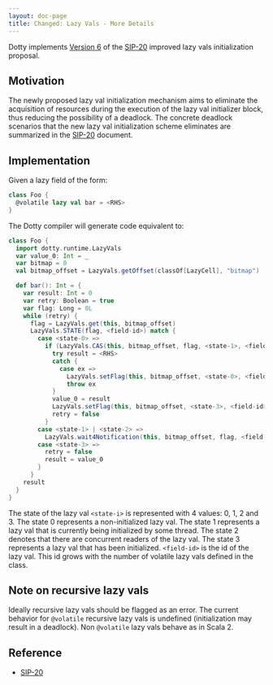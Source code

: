 ```yaml
---
layout: doc-page
title: Changed: Lazy Vals - More Details
---
```


Dotty implements [Version 6](https://docs.scala-lang.org/sips/improved-lazy-val-initialization.html#version-6---no-synchronization-on-this-and-concurrent-initialization-of-fields)
of the [SIP-20] improved lazy vals initialization proposal.

## Motivation

The newly proposed lazy val initialization mechanism aims to eliminate the acquisition of resources
during the execution of the lazy val initializer block, thus reducing the possibility of a deadlock.
The concrete deadlock scenarios that the new lazy val initialization scheme eliminates are
summarized in the [SIP-20] document.

## Implementation

Given a lazy field of the form:

```scala
class Foo {
  @volatile lazy val bar = <RHS>
}
```

The Dotty compiler will generate code equivalent to:

```scala
class Foo {
  import dotty.runtime.LazyVals
  var value_0: Int = _
  var bitmap = 0
  val bitmap_offset = LazyVals.getOffset(classOf[LazyCell], "bitmap")

  def bar(): Int = {
    var result: Int = 0
    var retry: Boolean = true
    var flag: Long = 0L
    while (retry) {
      flag = LazyVals.get(this, bitmap_offset)
      LazyVals.STATE(flag, <field-id>) match {
        case <state-0> =>
          if (LazyVals.CAS(this, bitmap_offset, flag, <state-1>, <field-id>)) {
            try result = <RHS>
            catch {
              case ex =>
                LazyVals.setFlag(this, bitmap_offset, <state-0>, <field-id>)
                throw ex
            }
            value_0 = result
            LazyVals.setFlag(this, bitmap_offset, <state-3>, <field-id>)
            retry = false
          }
        case <state-1> | <state-2> =>
          LazyVals.wait4Notification(this, bitmap_offset, flag, <field-id>)
        case <state-3> =>
          retry = false
          result = value_0
        }
      }
    result
  }
}
```

The state of the lazy val `<state-i>` is represented with 4 values: 0, 1, 2 and 3. The state 0
represents a non-initialized lazy val. The state 1 represents a lazy val that is currently being
initialized by some thread. The state 2 denotes that there are concurrent readers of the lazy val.
The state 3 represents a lazy val that has been initialized. `<field-id>` is the id of the lazy
val. This id grows with the number of volatile lazy vals defined in the class.

## Note on recursive lazy vals

Ideally recursive lazy vals should be flagged as an error. The current behavior for `@volatile`
recursive lazy vals is undefined (initialization may result in a deadlock). Non `@volatile` lazy
vals behave as in Scala 2.

## Reference

* [SIP-20]

[SIP-20]: https://docs.scala-lang.org/sips/improved-lazy-val-initialization.html
